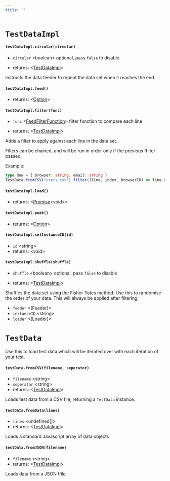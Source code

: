 ```yaml
---
title: ''
---
```

# `TestDataImpl`

#### `testDataImpl.circular(circular)`
* `circular` &lt;boolean&gt;  optional, pass `false` to disable

* returns: &lt;[TestDataImpl]&gt; 

Instructs the data feeder to repeat the data set when it reaches the end.

#### `testDataImpl.feed()`
* returns: &lt;[Option]&gt; 

#### `testDataImpl.filter(func)`
* `func` &lt;[FeedFilterFunction]&gt;  filter function to compare each line

* returns: &lt;[TestDataImpl]&gt; 

Adds a filter to apply against each line in the data set.

Filters can be chained, and will be run in order only if the previous ffilter passed.

Example:
```typescript
type Row = { browser: string, email: string }
TestData.fromCSV("users.csv").filter((line, index, browserID) => line.browser === browserID)
```

#### `testDataImpl.load()`
* returns: &lt;[Promise]&lt;void&gt;&gt; 

#### `testDataImpl.peek()`
* returns: &lt;[Option]&gt; 

#### `testDataImpl.setInstanceID(id)`
* `id` &lt;string&gt;  
* returns: &lt;void&gt; 

#### `testDataImpl.shuffle(shuffle)`
* `shuffle` &lt;boolean&gt;  optional, pass `false` to disable

* returns: &lt;[TestDataImpl]&gt; 

Shuffles the data set using the Fisher-Yates method. Use this to randomise the order of your data. This will always be applied after filtering.

* `feeder` &lt;[Feeder]&gt;      
* `instanceID` &lt;string&gt;      
* `loader` &lt;[Loader]&gt;      
# `TestData`

Use this to load test data which will be iterated over with each iteration of your test.

#### `testData.fromCSV(filename, seperator)`
* `filename` &lt;string&gt;  
* `seperator` &lt;string&gt;  
* returns: &lt;[TestDataImpl]&gt; 

Loads test data from a CSV file, returning a `TestData` instance.

#### `testData.fromData(lines)`
* `lines` &lt;undefined[]&gt;  
* returns: &lt;[TestDataImpl]&gt; 

Loads a standard Javascript array of data objects

#### `testData.fromJSON(filename)`
* `filename` &lt;string&gt;  
* returns: &lt;[TestDataImpl]&gt; 

Loads data from a JSON ffile


[TestDataImpl]: ../../api/TestData.md#testdataimpl
[Option]: ../..#option
[FeedFilterFunction]: ../..#feedfilterfunction
[Promise]: https://developer.mozilla.org/en-US/docs/Web/JavaScript/Reference/Global_Objects/Promise
